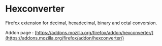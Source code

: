 # Hexconverter #

Firefox extension for decimal, hexadecimal, binary and octal conversion.

Addon page : [https://addons.mozilla.org/firefox/addon/hexconverter/](https://addons.mozilla.org/firefox/addon/hexconverter/)